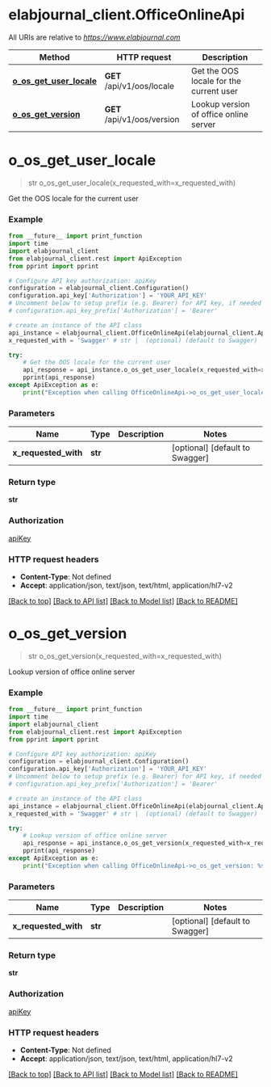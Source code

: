 # elabjournal_client.OfficeOnlineApi

All URIs are relative to *https://www.elabjournal.com*

Method | HTTP request | Description
------------- | ------------- | -------------
[**o_os_get_user_locale**](OfficeOnlineApi.md#o_os_get_user_locale) | **GET** /api/v1/oos/locale | Get the OOS locale for the current user
[**o_os_get_version**](OfficeOnlineApi.md#o_os_get_version) | **GET** /api/v1/oos/version | Lookup version of office online server


# **o_os_get_user_locale**
> str o_os_get_user_locale(x_requested_with=x_requested_with)

Get the OOS locale for the current user

### Example
```python
from __future__ import print_function
import time
import elabjournal_client
from elabjournal_client.rest import ApiException
from pprint import pprint

# Configure API key authorization: apiKey
configuration = elabjournal_client.Configuration()
configuration.api_key['Authorization'] = 'YOUR_API_KEY'
# Uncomment below to setup prefix (e.g. Bearer) for API key, if needed
# configuration.api_key_prefix['Authorization'] = 'Bearer'

# create an instance of the API class
api_instance = elabjournal_client.OfficeOnlineApi(elabjournal_client.ApiClient(configuration))
x_requested_with = 'Swagger' # str |  (optional) (default to Swagger)

try:
    # Get the OOS locale for the current user
    api_response = api_instance.o_os_get_user_locale(x_requested_with=x_requested_with)
    pprint(api_response)
except ApiException as e:
    print("Exception when calling OfficeOnlineApi->o_os_get_user_locale: %s\n" % e)
```

### Parameters

Name | Type | Description  | Notes
------------- | ------------- | ------------- | -------------
 **x_requested_with** | **str**|  | [optional] [default to Swagger]

### Return type

**str**

### Authorization

[apiKey](../README.md#apiKey)

### HTTP request headers

 - **Content-Type**: Not defined
 - **Accept**: application/json, text/json, text/html, application/hl7-v2

[[Back to top]](#) [[Back to API list]](../README.md#documentation-for-api-endpoints) [[Back to Model list]](../README.md#documentation-for-models) [[Back to README]](../README.md)

# **o_os_get_version**
> str o_os_get_version(x_requested_with=x_requested_with)

Lookup version of office online server

### Example
```python
from __future__ import print_function
import time
import elabjournal_client
from elabjournal_client.rest import ApiException
from pprint import pprint

# Configure API key authorization: apiKey
configuration = elabjournal_client.Configuration()
configuration.api_key['Authorization'] = 'YOUR_API_KEY'
# Uncomment below to setup prefix (e.g. Bearer) for API key, if needed
# configuration.api_key_prefix['Authorization'] = 'Bearer'

# create an instance of the API class
api_instance = elabjournal_client.OfficeOnlineApi(elabjournal_client.ApiClient(configuration))
x_requested_with = 'Swagger' # str |  (optional) (default to Swagger)

try:
    # Lookup version of office online server
    api_response = api_instance.o_os_get_version(x_requested_with=x_requested_with)
    pprint(api_response)
except ApiException as e:
    print("Exception when calling OfficeOnlineApi->o_os_get_version: %s\n" % e)
```

### Parameters

Name | Type | Description  | Notes
------------- | ------------- | ------------- | -------------
 **x_requested_with** | **str**|  | [optional] [default to Swagger]

### Return type

**str**

### Authorization

[apiKey](../README.md#apiKey)

### HTTP request headers

 - **Content-Type**: Not defined
 - **Accept**: application/json, text/json, text/html, application/hl7-v2

[[Back to top]](#) [[Back to API list]](../README.md#documentation-for-api-endpoints) [[Back to Model list]](../README.md#documentation-for-models) [[Back to README]](../README.md)

